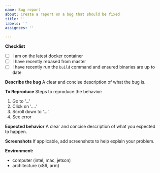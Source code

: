 ```yaml
---
name: Bug report
about: Create a report on a bug that should be fixed
title: ''
labels: ''
assignees: ''

---
```


**Checklist**
- [ ] I am on the latest docker container
- [ ] I have recently rebased from master 
- [ ] I have recently run the `build` command and ensured binaries are up to date

**Describe the bug**
A clear and concise description of what the bug is.

**To Reproduce**
Steps to reproduce the behavior:
1. Go to '...'
2. Click on '....'
3. Scroll down to '....'
4. See error

**Expected behavior**
A clear and concise description of what you expected to happen.

**Screenshots**
If applicable, add screenshots to help explain your problem.

**Environment:**
 - computer (intel, mac, jetson) 
-  architecture (x86, arm)

